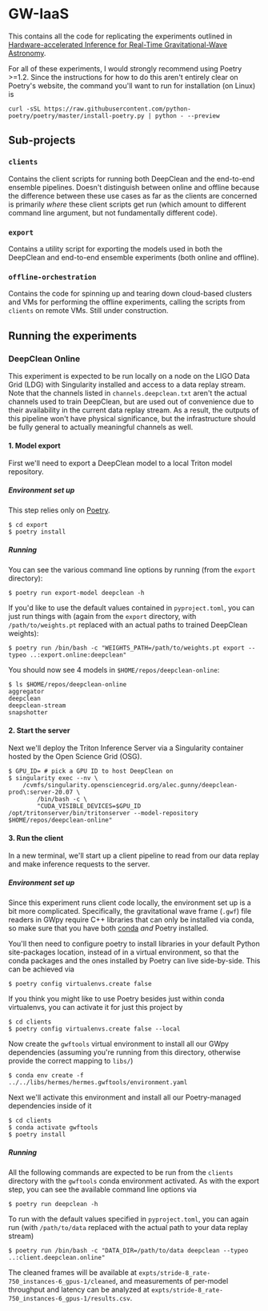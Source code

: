 # GW-IaaS
This contains all the code for replicating the experiments outlined in [Hardware-accelerated Inference for Real-Time Gravitational-Wave Astronomy](https://arxiv.org/abs/2108.12430).

For all of these experiments, I would strongly recommend using Poetry >=1.2. Since the instructions for how to do this aren't entirely clear on Poetry's website, the command you'll want to run for installation (on Linux) is

```console
curl -sSL https://raw.githubusercontent.com/python-poetry/poetry/master/install-poetry.py | python - --preview
```

## Sub-projects
### `clients`
Contains the client scripts for running both DeepClean and the end-to-end ensemble pipelines. Doesn't distinguish between online and offline because the difference between these use cases as far as the clients are concerned is primarily _where_ these client scripts get run (which amount to different command line argument, but not fundamentally different code).

### `export`
Contains a utility script for exporting the models used in both the DeepClean and end-to-end ensemble experiments (both online and offline).

### `offline-orchestration`
Contains the code for spinning up and tearing down cloud-based clusters and VMs for performing the offline experiments, calling the scripts from `clients` on remote VMs. Still under construction.


## Running the experiments
### DeepClean Online
This experiment is expected to be run locally on a node on the LIGO Data Grid (LDG) with Singularity installed and access to a data replay stream. Note that the channels listed in `channels.deepclean.txt` aren't the actual channels used to train DeepClean, but are used out of convenience due to their availability in the current data replay stream. As a result, the outputs of this pipeline won't have physical significance, but the infrastructure should be fully general to actually meaningful channels as well.

#### 1. Model export
First we'll need to export a DeepClean model to a local Triton model repository.
##### Environment set up
This step relies only on [Poetry](https://python-poetry.org/docs/#installation).

```console
$ cd export
$ poetry install
```

##### Running
You can see the various command line options by running (from the `export` directory):

```console
$ poetry run export-model deepclean -h
```

If you'd like to use the default values contained in `pyproject.toml`, you can just run things with (again from the `export` directory, with `/path/to/weights.pt` replaced with an actual paths to trained DeepClean weights):

```console
$ poetry run /bin/bash -c "WEIGHTS_PATH=/path/to/weights.pt export --typeo ..:export.online:deepclean"
```

You should now see 4 models in `$HOME/repos/deepclean-online`:

```console
$ ls $HOME/repos/deepclean-online
aggregator
deepclean
deepclean-stream
snapshotter
```

#### 2. Start the server
Next we'll deploy the Triton Inference Server via a Singularity container hosted by the Open Science Grid (OSG).

```
$ GPU_ID= # pick a GPU ID to host DeepClean on
$ singularity exec --nv \
    /cvmfs/singularity.opensciencegrid.org/alec.gunny/deepclean-prod\:server-20.07 \
        /bin/bash -c \
        "CUDA_VISIBLE_DEVICES=$GPU_ID /opt/tritonserver/bin/tritonserver --model-repository $HOME/repos/deepclean-online"
```

#### 3. Run the client
In a new terminal, we'll start up a client pipeline to read from our data replay and make inference requests to the server.

##### Environment set up
Since this experiment runs client code locally, the environment set up is a bit more complicated. Specifically, the gravitational wave frame (`.gwf`) file readers in GWpy require C++ libraries that can only be installed via conda, so make sure that you have both [conda](https://docs.conda.io/projects/conda/en/latest/user-guide/install/linux.html) _and_ Poetry installed.

You'll then need to configure poetry to install libraries in your default Python site-packages location, instead of in a virtual environment, so that the conda packages and the ones installed by Poetry can live side-by-side. This can be achieved via

```console
$ poetry config virtualenvs.create false
```

If you think you might like to use Poetry besides just within conda virtualenvs, you can activate it for just this project by

```console
$ cd clients
$ poetry config virtualenvs.create false --local
```

Now create the `gwftools` virtual environment to install all our GWpy dependencies (assuming you're running from this directory, otherwise provide the correct mapping to `libs/`)

```console
$ conda env create -f ../../libs/hermes/hermes.gwftools/environment.yaml
```

Next we'll activate this environment and install all our Poetry-managed dependencies inside of it

```console
$ cd clients
$ conda activate gwftools
$ poetry install
```

##### Running
All the following commands are expected to be run from the `clients` directory with the `gwftools` conda environment activated. As with the export step, you can see the available command line options via

```console
$ poetry run deepclean -h
```

To run with the default values specified in `pyproject.toml`, you can again run (with `/path/to/data` replaced with the actual path to your data replay stream)

```console
$ poetry run /bin/bash -c "DATA_DIR=/path/to/data deepclean --typeo ..:client.deepclean.online"
```

The cleaned frames will be available at `expts/stride-8_rate-750_instances-6_gpus-1/cleaned`, and measurements of per-model throughput and latency can be analyzed at `expts/stride-8_rate-750_instances-6_gpus-1/results.csv`.
